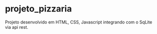 # projeto_pizzaria
Projeto desenvolvido em HTML, CSS, Javascript integrando com o SqLite via api rest.
